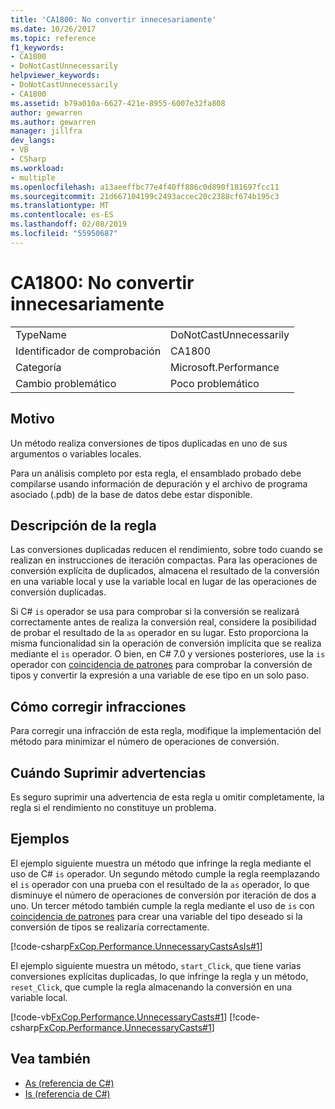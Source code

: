 ```yaml
---
title: 'CA1800: No convertir innecesariamente'
ms.date: 10/26/2017
ms.topic: reference
f1_keywords:
- CA1800
- DoNotCastUnnecessarily
helpviewer_keywords:
- DoNotCastUnnecessarily
- CA1800
ms.assetid: b79a010a-6627-421e-8955-6007e32fa808
author: gewarren
ms.author: gewarren
manager: jillfra
dev_langs:
- VB
- CSharp
ms.workload:
- multiple
ms.openlocfilehash: a13aeeffbc77e4f40ff886c0d890f181697fcc11
ms.sourcegitcommit: 21d667104199c2493accec20c2388cf674b195c3
ms.translationtype: MT
ms.contentlocale: es-ES
ms.lasthandoff: 02/08/2019
ms.locfileid: "55950687"
---
```

# <a name="ca1800-do-not-cast-unnecessarily"></a>CA1800: No convertir innecesariamente

|||
|-|-|
|TypeName|DoNotCastUnnecessarily|
|Identificador de comprobación|CA1800|
|Categoría|Microsoft.Performance|
|Cambio problemático|Poco problemático|

## <a name="cause"></a>Motivo
Un método realiza conversiones de tipos duplicadas en uno de sus argumentos o variables locales.

Para un análisis completo por esta regla, el ensamblado probado debe compilarse usando información de depuración y el archivo de programa asociado (.pdb) de la base de datos debe estar disponible.

## <a name="rule-description"></a>Descripción de la regla
Las conversiones duplicadas reducen el rendimiento, sobre todo cuando se realizan en instrucciones de iteración compactas. Para las operaciones de conversión explícita de duplicados, almacena el resultado de la conversión en una variable local y use la variable local en lugar de las operaciones de conversión duplicadas.

Si C# `is` operador se usa para comprobar si la conversión se realizará correctamente antes de realiza la conversión real, considere la posibilidad de probar el resultado de la `as` operador en su lugar. Esto proporciona la misma funcionalidad sin la operación de conversión implícita que se realiza mediante el `is` operador. O bien, en C# 7.0 y versiones posteriores, use la `is` operador con [coincidencia de patrones](/dotnet/csharp/language-reference/keywords/is#pattern-matching-with-is) para comprobar la conversión de tipos y convertir la expresión a una variable de ese tipo en un solo paso.

## <a name="how-to-fix-violations"></a>Cómo corregir infracciones
 Para corregir una infracción de esta regla, modifique la implementación del método para minimizar el número de operaciones de conversión.

## <a name="when-to-suppress-warnings"></a>Cuándo Suprimir advertencias
 Es seguro suprimir una advertencia de esta regla u omitir completamente, la regla si el rendimiento no constituye un problema.

## <a name="examples"></a>Ejemplos
 El ejemplo siguiente muestra un método que infringe la regla mediante el uso de C# `is` operador. Un segundo método cumple la regla reemplazando el `is` operador con una prueba con el resultado de la `as` operador, lo que disminuye el número de operaciones de conversión por iteración de dos a uno. Un tercer método también cumple la regla mediante el uso de `is` con [coincidencia de patrones](/dotnet/csharp/language-reference/keywords/is#pattern-matching-with-is) para crear una variable del tipo deseado si la conversión de tipos se realizaría correctamente.

 [!code-csharp[FxCop.Performance.UnnecessaryCastsAsIs#1](../code-quality/codesnippet/CSharp/ca1800-do-not-cast-unnecessarily_1.cs)]

 El ejemplo siguiente muestra un método, `start_Click`, que tiene varias conversiones explícitas duplicadas, lo que infringe la regla y un método, `reset_Click`, que cumple la regla almacenando la conversión en una variable local.

 [!code-vb[FxCop.Performance.UnnecessaryCasts#1](../code-quality/codesnippet/VisualBasic/ca1800-do-not-cast-unnecessarily_2.vb)]
 [!code-csharp[FxCop.Performance.UnnecessaryCasts#1](../code-quality/codesnippet/CSharp/ca1800-do-not-cast-unnecessarily_2.cs)]

## <a name="see-also"></a>Vea también

- [As (referencia de C#)](/dotnet/csharp/language-reference/keywords/as)
- [Is (referencia de C#)](/dotnet/csharp/language-reference/keywords/is)